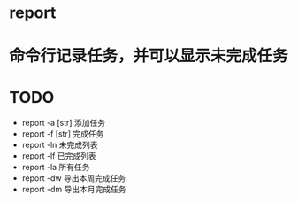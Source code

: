 # report
# 命令行记录任务，并可以显示未完成任务

# TODO
- report -a [str] 添加任务
- report -f [str] 完成任务
- report -ln 未完成列表
- report -lf 已完成列表 
- report -la 所有任务
- report -dw 导出本周完成任务
- report -dm 导出本月完成任务
